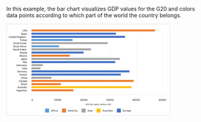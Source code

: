 In this example, the bar chart visualizes GDP values for the G20 and colors data points according to which part of the world the country belongs.

<img src="./img/bar-series-custom-index-based.png" width="85%" />